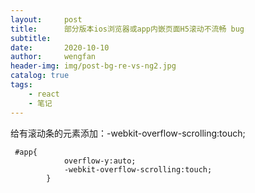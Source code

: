 ```yaml
---
layout:     post
title:      部分版本ios浏览器或app内嵌页面H5滚动不流畅 bug
subtitle:   
date:       2020-10-10
author:     wengfan
header-img: img/post-bg-re-vs-ng2.jpg
catalog: true
tags:
    - react
    - 笔记
---
```


给有滚动条的元素添加：-webkit-overflow-scrolling:touch;
```
 #app{
            overflow-y:auto;
            -webkit-overflow-scrolling:touch;
        }
```